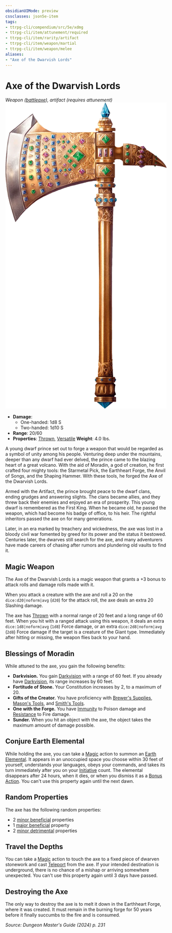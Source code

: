 ```yaml
---
obsidianUIMode: preview
cssclasses: json5e-item
tags:
- ttrpg-cli/compendium/src/5e/xdmg
- ttrpg-cli/item/attunement/required
- ttrpg-cli/item/rarity/artifact
- ttrpg-cli/item/weapon/martial
- ttrpg-cli/item/weapon/melee
aliases: 
- "Axe of the Dwarvish Lords"
---
```

# Axe of the Dwarvish Lords
*Weapon ([battleaxe](3-Compendium/items/battleaxe-xphb.md)), artifact (requires attunement)*  
![](3-Compendium/items/img/axe-of-the-dwarvish-lords.webp#right)

- **Damage**:
  - One-handed: 1d8 S
  - Two-handed: 1d10 S
- **Range**: 20/60
- **Properties**: [Thrown](3-Compendium/rules/item-properties.md#Thrown), [Versatile](3-Compendium/rules/item-properties.md#Versatile)
**Weight**: 4.0 lbs.

A young dwarf prince set out to forge a weapon that would be regarded as a symbol of unity among his people. Venturing deep under the mountains, deeper than any dwarf had ever delved, the prince came to the blazing heart of a great volcano. With the aid of Moradin, a god of creation, he first crafted four mighty tools: the Starmetal Pick, the Earthheart Forge, the Anvil of Songs, and the Shaping Hammer. With these tools, he forged the Axe of the Dwarvish Lords.

Armed with the Artifact, the prince brought peace to the dwarf clans, ending grudges and answering slights. The clans became allies, and they threw back their enemies and enjoyed an era of prosperity. This young dwarf is remembered as the First King. When he became old, he passed the weapon, which had become his badge of office, to his heir. The rightful inheritors passed the axe on for many generations.

Later, in an era marked by treachery and wickedness, the axe was lost in a bloody civil war fomented by greed for its power and the status it bestowed. Centuries later, the dwarves still search for the axe, and many adventurers have made careers of chasing after rumors and plundering old vaults to find it.

## Magic Weapon

The Axe of the Dwarvish Lords is a magic weapon that grants a +3 bonus to attack rolls and damage rolls made with it.

When you attack a creature with the axe and roll a 20 on the `dice:d20|noform|avg` (`d20`) for the attack roll, the axe deals an extra 20 Slashing damage.

The axe has [Thrown](3-Compendium/rules/item-properties.md#Thrown) with a normal range of 20 feet and a long range of 60 feet. When you hit with a ranged attack using this weapon, it deals an extra `dice:1d8|noform|avg` (`1d8`) Force damage, or an extra `dice:2d8|noform|avg` (`2d8`) Force damage if the target is a creature of the Giant type. Immediately after hitting or missing, the weapon flies back to your hand.

## Blessings of Moradin

While attuned to the axe, you gain the following benefits:

- **Darkvision.** You gain [Darkvision](3-Compendium/rules/senses.md#Darkvision) with a range of 60 feet. If you already have [Darkvision](3-Compendium/rules/senses.md#Darkvision), its range increases by 60 feet.  
- **Fortitude of Stone.** Your Constitution increases by 2, to a maximum of 20.  
- **Gifts of the Creator.** You have proficiency with [Brewer's Supplies](3-Compendium/items/brewers-supplies-xphb.md), [Mason's Tools](3-Compendium/items/masons-tools-xphb.md), and [Smith's Tools](3-Compendium/items/smiths-tools-xphb.md).  
- **One with the Forge.** You have [Immunity](3-Compendium/rules/variant-rules/immunity-xphb.md) to Poison damage and [Resistance](3-Compendium/rules/variant-rules/resistance-xphb.md) to Fire damage.  
- **Sunder.** When you hit an object with the axe, the object takes the maximum amount of damage possible.  

## Conjure Earth Elemental

While holding the axe, you can take a [Magic](3-Compendium/rules/actions.md#Magic) action to summon an [Earth Elemental](3-Compendium/bestiary/elemental/earth-elemental-xmm.md). It appears in an unoccupied space you choose within 30 feet of yourself, understands your languages, obeys your commands, and takes its turn immediately after you on your [Initiative](3-Compendium/rules/variant-rules/initiative-xphb.md) count. The elemental disappears after 24 hours, when it dies, or when you dismiss it as a [Bonus Action](3-Compendium/rules/variant-rules/bonus-action-xphb.md). You can't use this property again until the next dawn.

## Random Properties

The axe has the following random properties:

- 2 [minor beneficial](3-Compendium/tables/artifact-properties-minor-beneficial-properties-xdmg.md) properties  
- 1 [major beneficial](3-Compendium/tables/artifact-properties-major-beneficial-properties-xdmg.md) property  
- 2 [minor detrimental](3-Compendium/tables/artifact-properties-minor-detrimental-properties-xdmg.md) properties  

## Travel the Depths

You can take a [Magic](3-Compendium/rules/actions.md#Magic) action to touch the axe to a fixed piece of dwarven stonework and cast [Teleport](3-Compendium/spells/teleport-xphb.md) from the axe. If your intended destination is underground, there is no chance of a mishap or arriving somewhere unexpected. You can't use this property again until 3 days have passed.

## Destroying the Axe

The only way to destroy the axe is to melt it down in the Earthheart Forge, where it was created. It must remain in the burning forge for 50 years before it finally succumbs to the fire and is consumed.

*Source: Dungeon Master's Guide (2024) p. 231*